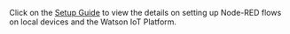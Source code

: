 Click on the [Setup Guide](setup-guide) to view the details on setting up Node-RED flows on local devices and the Watson IoT Platform.
